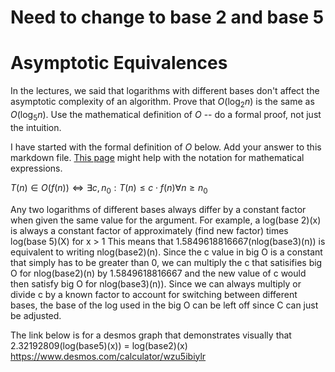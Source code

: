 # Need to change to base 2 and base 5

# Asymptotic Equivalences

In the lectures, we said that logarithms with different bases don't affect the
asymptotic complexity of an algorithm. Prove that $O(\log_{2} n)$ is the same as
$O(\log_{5} n)$. Use the mathematical definition of $O$ -- do a formal proof,
not just the intuition.

I have started with the formal definition of $O$ below. Add your answer to this
markdown file. [This
page](https://docs.github.com/en/get-started/writing-on-github/working-with-advanced-formatting/writing-mathematical-expressions)
might help with the notation for mathematical expressions.

$T(n) \in O(f(n)) \iff \exists c, n_0: T(n) \leq c \cdot f(n) \forall n \geq n_0$

Any two logarithms of different bases always differ by a constant factor when given the same value for the argument.
For example, a log(base 2)(x) is always a constant factor of approximately (find new factor) times log(base 5)(X) for x > 1
This means that 1.5849618816667(nlog(base3)(n)) is equivalent to writing nlog(base2)(n). Since the c value in big O is a constant that simply has to be greater than 0, we can multiply the c that satisifies big O for nlog(base2)(n) by 1.5849618816667 and the new value of c would then satisfy big O for nlog(base3)(n)). Since we can always multiply or divide c by a known factor to account for switching between different bases, the base of the log used in the big O can be left off since C can just be adjusted.

The link below is for a desmos graph that demonstrates visually that 2.32192809(log(base5)(x)) = log(base2)(x)
https://www.desmos.com/calculator/wzu5ibiylr

